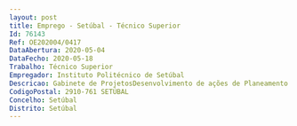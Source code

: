 ```yaml
--- 
layout: post
title: Emprego - Setúbal - Técnico Superior
Id: 76143
Ref: OE202004/0417
DataAbertura: 2020-05-04
DataFecho: 2020-05-18
Trabalho: Técnico Superior
Empregador: Instituto Politécnico de Setúbal
Descricao: Gabinete de ProjetosDesenvolvimento de ações de Planeamento e desenvolvimento de projetos na área da Responsabilidade Social e de Extensão na Comunidade Interface com as Plataformas Supraconcelhias do Alentejo Litoral e da Península de Setúbal e trabalhos dos Eixos (equipa multidisciplinar das várias escolas) Desenvolvimento de projetos na área cultural em articulação com as Escolas e entidades externas ao IPS.
CodigoPostal: 2910-761 SETÚBAL
Concelho: Setúbal
Distrito: Setúbal
--- 
```

